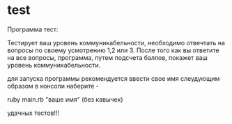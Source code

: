 # test
Программа тест:

Тестирует ваш уровень коммуникабельности, необходимо отвечтать на вопросы по своему усмотрению 1,2 или 3.
После того как вы ответите на все вопросы, программа, путем подсчета баллов, покажет ваш уровень коммуникабельности.

для запуска программы рекомендуется ввести свое имя слеудующим образом
в консоли наберите - 

ruby main.rb "ваше имя" (без кавычек)

удачных тестов!!!
